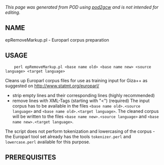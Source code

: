 _This page was generated from POD using [pod2gcw](http://code.google.com/p/pod2gcw) and is not intended for editing._

## NAME ##
epRemoveMarkup.pl - Europarl corpus preparation

## USAGE ##
```
    perl epRemoveMarkup.pl <base name old> <base name new> <source language> <target language>
```
Cleans up Europarl corpus files for use as training input for Giza++ as suggested on <http://www.statmt.org/europarl/>

  * strip empty lines and their corresponding lines (highly recommended)
  * remove lines with XML-Tags (starting with "<") (required)
The input corpus has to be available in the files `<base name old>.<source language>` and `<base name old>.<target language>`. The cleaned corpus will be written to the files `<base name new>.<source language>` and `<base name new>.<target language>`.

The script does not perform tokenization and lowercasing of the corpus - the Europarl tool set already has the tools `tokenizer.perl` and `lowercase.perl` available for this purpose.

## PREREQUISITES ##